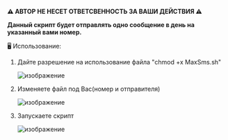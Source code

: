 <b>⚠️ АВТОР НЕ НЕСЕТ ОТВЕТСВЕННОСТЬ ЗА ВАШИ ДЕЙСТВИЯ ⚠️

Данный скрипт будет отправлять одно сообщение в день на указанный вами номер. </b>

🖥 Использование:
1. Дайте разрешение на использование файла "chmod +x MaxSms.sh"

   ![изображение](https://user-images.githubusercontent.com/70202505/133956369-b5474f00-390a-47f9-88f1-f6bfdc2509fc.png)
2. Изменяете файл под Вас(номер и отправителя)

   ![изображение](https://user-images.githubusercontent.com/70202505/133956545-126b9908-dfa1-46d4-8d6c-2491e2029a69.png)
   
3. Запускаете скрипт   

   ![изображение](https://user-images.githubusercontent.com/70202505/133956656-9145d96d-7ff4-4bb8-8126-d945d2f31841.png)

